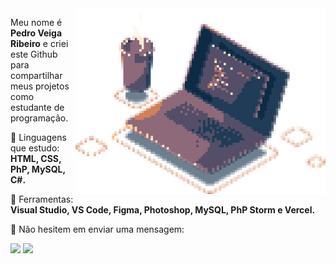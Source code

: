 <img src="coding.png" min-width="400px" max-width="400px" width="400px" align="right" alt="Notebook">

<p align="left"> 
  Meu nome é <strong>Pedro Veiga Ribeiro</strong> e criei este Github para compartilhar meus projetos como estudante de programação.<br>
</p>

<p align="left">
  👾 Linguagens que estudo: <strong>HTML, CSS, PhP, MySQL, C#.</strong>
</p>

<p align="left">
  💼 Ferramentas: <strong>Visual Studio, VS Code, Figma, Photoshop, MySQL, PhP Storm e Vercel.</strong>
</p>

<p align="left">
  💌 Não hesitem em enviar uma mensagem:
</p>

<p align="left">
  <a href="mailto:pedroveiga.ribeiro@gmail.com?subject=Ol%C3%A1!" alt="Gmail" target="_blank">
  <img src="https://img.shields.io/badge/-Gmail-FF0000?style=flat-square&labelColor=FF0000&logo=gmail&logoColor=white&link=mailto:pedroveiga.ribeiro@gmail.com?subject=Ol%C3%A1!"  /></a>
  
  <a href="https://www.linkedin.com/in/pedro-veiga-ribeiro-01b137206/" alt="Linkedin" target="_blank">
  <img src="https://img.shields.io/badge/-Linkedin-0e76a8?style=flat-square&logo=Linkedin&logoColor=white&link=https://www.linkedin.com/in/pedro-veiga-ribeiro-01b137206/" /></a>
<!-- 
  <a href="#" alt="WhatsApp">
  <img src="https://img.shields.io/badge/-WhatsApp-25d366?style=flat-square&labelColor=25d366&logo=whatsapp&logoColor=white&link=API-DO-SEU-WHATSAPP"/></a>
 -->
<!--   <a href="#" alt="Facebook">
  <img src="https://img.shields.io/badge/-Facebook-3b5998?style=flat-square&labelColor=3b5998&logo=facebook&logoColor=white&link=LINK-DO-SEU-FACEBOOK"/></a>
 -->
<!--   <a href="#" alt="Instagram">
  <img src="https://img.shields.io/badge/-Instagram-DF0174?style=flat-square&labelColor=DF0174&logo=instagram&logoColor=white&link=LINK-DO-SEU-INSTAGRAM"/></a> -->
  
</p>  
<br>

